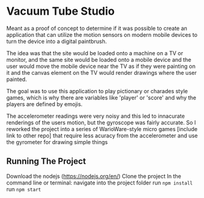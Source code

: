 Vacuum Tube Studio
===================

Meant as a proof of concept to determine if it was possible to create an application that can utilize the motion sensors on 
modern mobile devices to turn the device into a digital paintbrush. 

The idea was that the site would be loaded onto a machine on a TV or monitor, 
and the same site would be loaded onto a mobile device and the user would move the mobile device near the TV
as if they were painting on it and the canvas element on the TV would render drawings where the user painted.

The goal was to use this application to play pictionary or charades style games, which is why there are 
variables like 'player' or 'score' and why the players are defined by emojis.

The accelerometer readings were very noisy and this led to innacurate renderings of the users motion, 
but the gyroscope was fairly accurate.
So I reworked the project into a series of WarioWare-style micro games [include link to other repo] that require less acuracy from the 
accelerometer and use the gyrometer for drawing simple things


Running The Project
------------

Download the nodejs (https://nodejs.org/en/)
Clone the project
In the command line or terminal:
	navigate into the project folder
	run `npm install`
	run `npm start`

